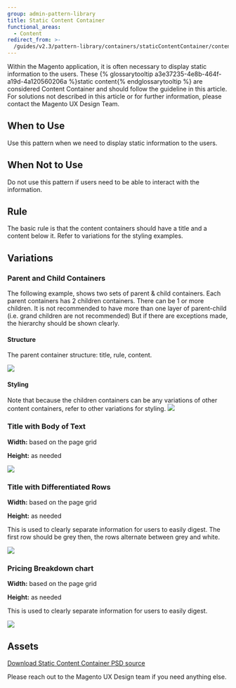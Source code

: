 ```yaml
---
group: admin-pattern-library
title: Static Content Container
functional_areas:
  - Content
redirect_from: >-
  /guides/v2.3/pattern-library/containers/staticContentContainer/contentContainer.html
---
```


Within the Magento application, it is often necessary to display static information to the users. These {% glossarytooltip a3e37235-4e8b-464f-a19d-4a120560206a %}static content{% endglossarytooltip %} are considered Content Container and should follow the guideline in this article. For solutions not described in this article or for further information, please contact the Magento UX Design Team.

## When to Use

Use this pattern when we need to display static information to the users.

## When Not to Use

Do not use this pattern if users need to be able to interact with the information.

## Rule

The basic rule is that the content containers should have a title and a content below it. Refer to variations for the styling examples.

## Variations

### Parent and Child Containers

The following example, shows two sets of parent & child containers. Each parent containers has 2 children containers. There can be 1 or more children. It is not recommended to have more than one layer of parent-child (i.e. grand children are not recommended) But if there are exceptions made, the hierarchy should be shown clearly.

#### Structure

The parent container structure: title, rule, content.

![]({{page.baseurl}}/pattern-library/containers/images/var1-structure.png)

#### Styling

Note that because the children containers can be any variations of other content containers, refer to other variations for styling. ![]({{page.baseurl}}/pattern-library/containers/images/var1-style.png)

### Title with Body of Text

**Width:** based on the page grid

**Height:** as needed

![]({{page.baseurl}}/pattern-library/containers/images/var2-style.png)

### Title with Differentiated Rows

**Width:** based on the page grid

**Height:** as needed

This is used to clearly separate information for users to easily digest. The first row should be grey then, the rows alternate between grey and white.

![]({{page.baseurl}}/pattern-library/containers/images/var3-style.png)

### Pricing Breakdown chart

**Width:** based on the page grid

**Height:** as needed

This is used to clearly separate information for users to easily digest.

![]({{page.baseurl}}/pattern-library/containers/images/var4-style.png)

## Assets

[Download Static Content Container PSD source](src/magento-static-content-container.psd)

Please reach out to the Magento UX Design team if you need anything else.


